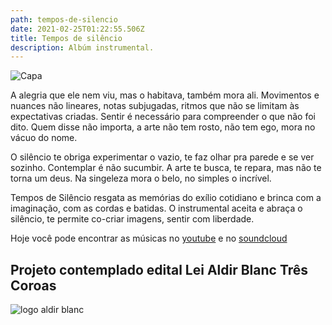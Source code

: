 ```yaml
---
path: tempos-de-silencio
date: 2021-02-25T01:22:55.506Z
title: Tempos de silêncio
description: Albúm instrumental.
---
```

![Capa](/../assets/capa.jpg "Capa album")


A alegria que ele nem viu, mas o habitava, também mora ali. Movimentos e nuances não lineares, notas subjugadas, ritmos que não se limitam às expectativas criadas. Sentir é necessário para compreender o que não foi dito. Quem disse não importa, a arte não tem rosto, não tem ego, mora no vácuo do nome.

O silêncio te obriga experimentar o vazio, te faz olhar pra parede e se ver sozinho. Contemplar é não sucumbir. A arte te busca, te repara, mas não te torna um deus. Na singeleza mora o belo, no simples o incrível.

Tempos de Silêncio resgata as memórias do exílio cotidiano e brinca com a imaginação, com as cordas e batidas. O instrumental aceita e abraça o silêncio, te permite co-criar imagens, sentir com liberdade.

Hoje você pode encontrar as músicas no [youtube](https://www.youtube.com/watch?v=7AyoXJdUXqY&list=PL-t1meJ7Cpk5KUjtFuSuNt7bI0m68rqYR) e no [soundcloud](https://soundcloud.com/oprincipealegre/)
## Projeto contemplado edital  Lei Aldir Blanc Três Coroas

<img src="/../assets/aldirblanc_fundobranco.png" alt="logo aldir blanc"/>
<br/>